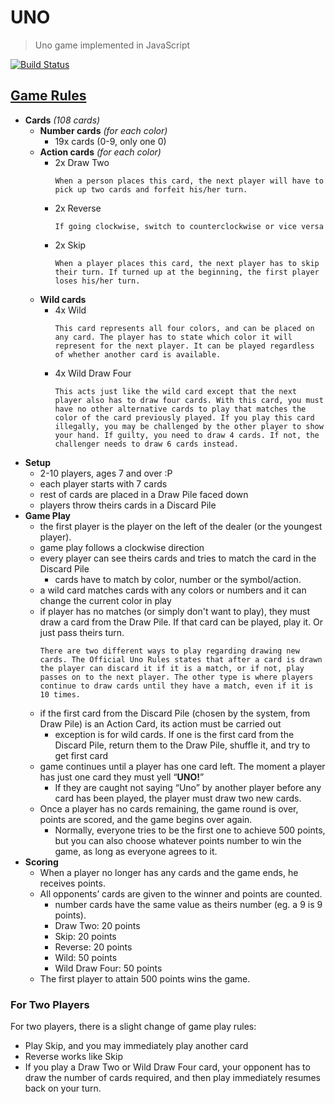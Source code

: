 # UNO
> Uno game implemented in JavaScript

[![Build Status](https://travis-ci.org/danguilherme/uno.svg?branch=master)](https://travis-ci.org/danguilherme/uno)

## [Game Rules](http://www.unorules.com/)
- **Cards** _(108 cards)_
  - **Number cards** _(for each color)_
    - 19x cards (0-9, only one 0)
  - **Action cards** _(for each color)_
    - 2x Draw Two
      ```
      When a person places this card, the next player will have to pick up two cards and forfeit his/her turn.
      ```
    - 2x Reverse
      ```
      If going clockwise, switch to counterclockwise or vice versa
      ```
    - 2x Skip
      ```
      When a player places this card, the next player has to skip their turn. If turned up at the beginning, the first player loses his/her turn.
      ```
  - **Wild cards**
    - 4x Wild
      ```
      This card represents all four colors, and can be placed on any card. The player has to state which color it will represent for the next player. It can be played regardless of whether another card is available.
      ```
    - 4x Wild Draw Four
      ```
      This acts just like the wild card except that the next player also has to draw four cards. With this card, you must have no other alternative cards to play that matches the color of the card previously played. If you play this card illegally, you may be challenged by the other player to show your hand. If guilty, you need to draw 4 cards. If not, the challenger needs to draw 6 cards instead.
      ```
- **Setup**
  - 2-10 players, ages 7 and over :P
  - each player starts with 7 cards
  - rest of cards are placed in a Draw Pile faced down
  - players throw theirs cards in a Discard Pile
- **Game Play**
  - the first player is the player on the left of the dealer (or the youngest player).
  - game play follows a clockwise direction
  - every player can see theirs cards and tries to match the card in the Discard Pile
    - cards have to match by color, number or the symbol/action.
  - a wild card matches cards with any colors or numbers  and it can change the current color in play
  - if player has no matches (or simply don't want to play), they must draw a card from the Draw Pile. If that card can be played, play it. Or just pass theirs turn.
    ```
    There are two different ways to play regarding drawing new cards. The Official Uno Rules states that after a card is drawn the player can discard it if it is a match, or if not, play passes on to the next player. The other type is where players continue to draw cards until they have a match, even if it is 10 times.
    ```
  - if the first card from the Discard Pile (chosen by the system, from Draw Pile) is an Action Card, its action must be carried out
    - exception is for wild cards. If one is the first card from the Discard Pile, return them to the Draw Pile, shuffle it, and try to get first card
  - game continues until a player has one card left. The moment a player has just one card they must yell “**UNO!**”
    - If they are caught not saying “Uno” by another player before any card has been played, the player must draw two new cards.
  - Once a player has no cards remaining, the game round is over, points are scored, and the game begins over again.
    - Normally, everyone tries to be the first one to achieve 500 points, but you can also choose whatever points number to win the game, as long as everyone agrees to it.
- **Scoring**
  - When a player no longer has any cards and the game ends, he receives points.
  - All opponents’ cards are given to the winner and points are counted.
    - number cards have the same value as theirs number (eg. a 9 is 9 points).
    - Draw Two: 20 points
    - Skip: 20 points
    - Reverse: 20 points
    - Wild: 50 points
    - Wild Draw Four: 50 points
  - The first player to attain 500 points wins the game.

### For Two Players

For two players, there is a slight change of game play rules:

- Play Skip, and you may immediately play another card
- Reverse works like Skip
- If you play a Draw Two or Wild Draw Four card, your opponent has to draw the number of cards required, and then play immediately resumes back on your turn.
